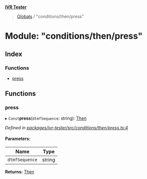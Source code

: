 **[IVR Tester](../README.md)**

> [Globals](../README.md) / "conditions/then/press"

# Module: "conditions/then/press"

## Index

### Functions

* [press](_conditions_then_press_.md#press)

## Functions

### press

▸ `Const`**press**(`dtmfSequence`: string): [Then](../interfaces/_conditions_then_then_.then.md)

*Defined in [packages/ivr-tester/src/conditions/then/press.ts:4](https://github.com/SketchingDev/ivr-tester/blob/f7aae90/packages/ivr-tester/src/conditions/then/press.ts#L4)*

#### Parameters:

Name | Type |
------ | ------ |
`dtmfSequence` | string |

**Returns:** [Then](../interfaces/_conditions_then_then_.then.md)
